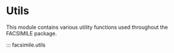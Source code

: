 # Utils

This module contains various utility functions used throughout the FACSIMILE package.

::: facsimile.utils
